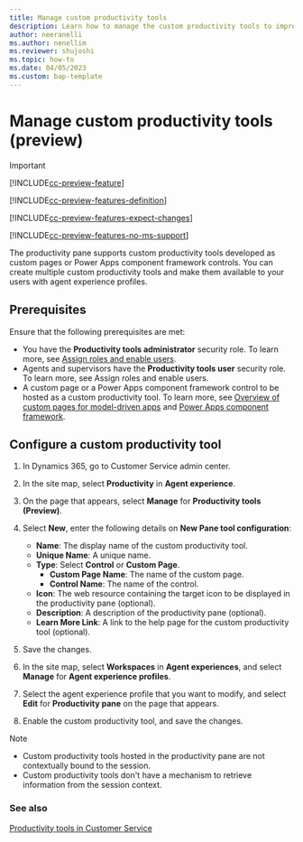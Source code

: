 ```yaml
---
title: Manage custom productivity tools
description: Learn how to manage the custom productivity tools to improve agent productivity in Customer Service.
author: neeranelli
ms.author: nenellim
ms.reviewer: shujoshi
ms.topic: how-to 
ms.date: 04/05/2023
ms.custom: bap-template
---
```


# Manage custom productivity tools (preview)

> [!IMPORTANT]
>
> [!INCLUDE[cc-preview-feature](../../includes/cc-preview-feature.md)]
>
> [!INCLUDE[cc-preview-features-definition](../../includes/cc-preview-features-definition.md)]
>
> [!INCLUDE[cc-preview-features-expect-changes](../../includes/cc-preview-features-expect-changes.md)]
>
> [!INCLUDE[cc-preview-features-no-ms-support](../../includes/cc-preview-features-no-ms-support.md)]

The productivity pane supports custom productivity tools developed as custom pages or Power Apps component framework controls. You can create multiple custom productivity tools and make them available to your users with agent experience profiles.

## Prerequisites

Ensure that the following prerequisites are met:

- You have the **Productivity tools administrator** security role. To learn more, see [Assign roles and enable users](../implement/add-users-assign-roles.md).
- Agents and supervisors have the **Productivity tools user** security role. To learn more, see Assign roles and enable users.
- A custom page or a Power Apps component framework control to be hosted as a custom productivity tool. To learn more, see [Overview of custom pages for model-driven apps](/power-apps/maker/model-driven-apps/model-app-page-overview) and [Power Apps component framework](/power-apps/developer/component-framework/overview).

## Configure a custom productivity tool

1. In Dynamics 365, go to Customer Service admin center.
1. In the site map, select **Productivity** in **Agent experience**.
1. On the page that appears, select **Manage** for **Productivity tools (Preview)**.
1. Select **New**, enter the following details on **New Pane tool configuration**:

   - **Name**: The display name of the custom productivity tool.
   - **Unique Name**: A unique name.
   - **Type**: Select **Control** or **Custom Page**.
     - **Custom Page Name**: The name of the custom page.
     - **Control Name**: The name of the control.
   - **Icon**: The web resource containing the target icon to be displayed in the productivity pane (optional).
   - **Description**: A description of the productivity pane (optional).
   - **Learn More Link**: A link to the help page for the custom productivity tool (optional).
1. Save the changes.
1. In the site map, select **Workspaces** in **Agent experiences**, and select **Manage** for **Agent experience profiles**.
1. Select the agent experience profile that you want to modify, and select **Edit** for **Productivity pane** on the page that appears.
1. Enable the custom productivity tool, and save the changes.

 > [!NOTE]
 > - Custom productivity tools hosted in the productivity pane are not contextually bound to the session. 
 > - Custom productivity tools don't have a mechanism to retrieve information from the session context.

### See also

[Productivity tools in Customer Service](productivity-tools.md)  